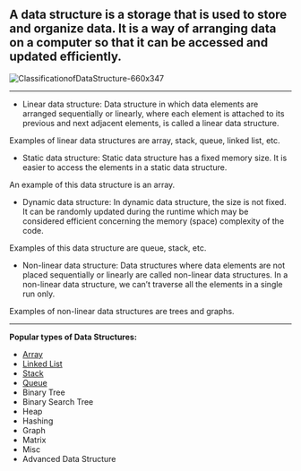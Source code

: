  ## A data structure is a storage that is used to store and organize data. It is a way of arranging data on a computer so that it can be accessed and updated efficiently.

![ClassificationofDataStructure-660x347](https://user-images.githubusercontent.com/76674591/197454644-15be3209-71ba-446f-97f6-1e921e89fc5c.jpg)

***

- Linear data structure: Data structure in which data elements are arranged sequentially or linearly, where each element is attached to its previous and next adjacent elements, is called a linear data structure. 

Examples of linear data structures are array, stack, queue, linked list, etc.

- Static data structure: Static data structure has a fixed memory size. It is easier to access the elements in a static data structure. 

An example of this data structure is an array.

- Dynamic data structure: In dynamic data structure, the size is not fixed. It can be randomly updated during the runtime which may be considered efficient concerning the memory (space) complexity of the code. 

Examples of this data structure are queue, stack, etc.

- Non-linear data structure: Data structures where data elements are not placed sequentially or linearly are called non-linear data structures. In a non-linear data structure, we can’t traverse all the elements in a single run only. 

Examples of non-linear data structures are trees and graphs.

***

**Popular types of Data Structures:**

- [Array]()
- [Linked List]()
- [Stack]()
- [Queue]()
- Binary Tree
- Binary Search Tree
- Heap
- Hashing
- Graph
- Matrix
- Misc
- Advanced Data Structure
